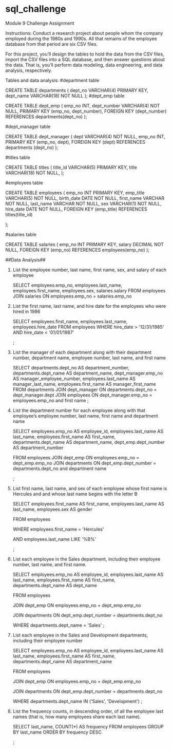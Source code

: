 # sql_challenge
Module 9 Challenge Assignment


Instructions:
Conduct a research project about people whom the company employed during the 1980s and 1990s. All that remains of the employee database from that period are six CSV files.

For this project, you’ll design the tables to hold the data from the CSV files, import the CSV files into a SQL database, and then answer questions about the data. That is, you’ll perform data modeling, data engineering, and data analysis, respectively.

Tables and data analysis:
#department table

CREATE TABLE departments (
    dept_no VARCHAR(4) PRIMARY KEY,
    dept_name VARCHAR(18) NOT NULL
 );
#dept_emp table

CREATE TABLE dept_emp (
    emp_no INT,
    dept_number VARCHAR(4) NOT NULL,
    PRIMARY KEY (emp_no, dept_number),
    FOREIGN KEY (dept_number) REFERENCES departments(dept_no)
);

#dept_manager table

CREATE TABLE dept_manager (
    dept VARCHAR(4) NOT NULL,
    emp_no INT,
    PRIMARY KEY (emp_no, dept),
    FOREIGN KEY (dept) REFERENCES departments (dept_no)
);


#titles table

CREATE TABLE titles (
    title_id VARCHAR(5) PRIMARY KEY,
    title VARCHAR(18) NOT NULL,
    );


#employees table

CREATE TABLE employees (
    emp_no INT PRIMARY KEY,
    emp_title VARCHAR(5) NOT NULL,
    birth_date DATE NOT NULL,
    first_name VARCHAR NOT NULL,
    last_name VARCHAR NOT NULL,
    sex VARCHAR(1) NOT NULL,
    hire_date DATE NOT NULL,
    FOREIGN KEY (emp_title) REFERENCES titles(title_id)
                              
);

#salaries table

CREATE TABLE salaries (
  emp_no INT PRIMARY KEY,
  salary DECIMAL NOT NULL,
  FOREIGN KEY (emp_no) REFERENCES employees(emp_no)
  );

 ##Data Analysis##

1) List the employee number, last name, first name, sex, and salary of each employee

    SELECT employees.emp_no, employees.last_name, employees.first_name, employees.sex, salaries.salary 
    FROM employees
    JOIN salaries ON employees.emp_no = salaries.emp_no

2) List the first name, last name, and hire date for the employees who were hired in 1986

    SELECT employees.first_name, employees.last_name, employees.hire_date 
    FROM employees
    WHERE hire_date > '12/31/1985'
    AND
    hire_date < '01/01/1987'
    
    ;


3) List the manager of each department along with their department number, department name, employee number, last name, and first name

    SELECT 
        departments.dept_no AS department_number,
        departments.dept_name AS department_name,
        dept_manager.emp_no AS manager_employee_number,
        employees.last_name AS manager_last_name,
        employees.first_name AS manager_first_name
    FROM 
        departments
    JOIN 
        dept_manager ON departments.dept_no = dept_manager.dept
    JOIN 
        employees ON dept_manager.emp_no = employees.emp_no and first name
    ;

4) List the department number for each employee along with that employee’s employee number, last name, first name and department name 

    SELECT 
        employees.emp_no AS employee_id,
        employees.last_name AS last_name,
        employees.first_name AS first_name,
        departments.dept_name AS department_name,
    	dept_emp.dept_number AS department_number
    	
    FROM 
        employees
    JOIN 
        dept_emp ON employees.emp_no = dept_emp.emp_no
    JOIN 
        departments ON dept_emp.dept_number = departments.dept_no and department name
    
      ;  

5) List first name, last name, and sex of each employee whose first name is Hercules and and whose last name begins with the letter B
  
    SELECT 
    employees.first_name AS first_name,
    employees.last_name AS last_name,
    employees.sex AS gender
    
    FROM employees
    
    WHERE employees.first_name = 'Hercules'
    
    AND employees.last_name LIKE '%B%'
    
    ;

6) List each employee in the Sales department, including their employee number, last name, and first name.
   
    SELECT 
    employees.emp_no AS employee_id,
    employees.last_name AS last_name,
    employees.first_name AS first_name,
    departments.dept_name AS dept_name
    
    FROM employees
    
    JOIN dept_emp ON employees.emp_no = dept_emp.emp_no
    
    JOIN departments ON dept_emp.dept_number = departments.dept_no
    
    WHERE departments.dept_name = 'Sales'
    ;

8) List each employee in the Sales and Development departments, including their employee number

    SELECT
    employees.emp_no AS employee_id,
    employees.last_name AS last_name,
    employees.first_name AS first_name,
    departments.dept_name AS department_name
    
    FROM employees
    
    JOIN dept_emp ON employees.emp_no = dept_emp.emp_no
    
    JOIN departments ON dept_emp.dept_number = departments.dept_no
    
    WHERE departments.dept_name IN ('Sales', 'Development')
    ;


8) List the frequency counts, in descending order, of all the employee  last names (that is, how many employees share each last name).

    SELECT
        last_name,
        COUNT(*) AS frequency
    FROM
        employees
    GROUP BY
        last_name
    ORDER BY
        frequency DESC
        
    ;
 

